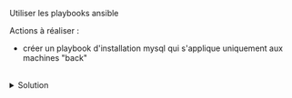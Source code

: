 Utiliser les playbooks ansible

Actions à réaliser :
- créer un playbook d'installation mysql qui s'applique uniquement aux machines "back"

<br>

<details>

<summary>Solution</summary>

Créer le playbook back.yml
```plain
touch playbook/back.yml
```{{exec}}

Utiliser l'éditeur pour créer le playbook qui permet de gérer le back
```plain
---

# Ce playbook mets a jour les paquets mysql
- name: installation mysql
  hosts: back
  tasks:
  - name: mysql
    ansible.builtin.package:
      name: "mysql-server"
      state: latest

```

Cette commande jouera le playbook
```plain
ansible-playbook playbook/back.yml
```{{exec}}

Rejouer le playbook pour constater l'idempotence
```
ansible-playbook playbook/back.yml
```

</details>
